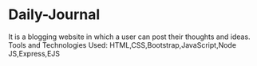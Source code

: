 # Daily-Journal
It is a blogging website in which a user can post their thoughts and ideas.
Tools and Technologies Used:
HTML,CSS,Bootstrap,JavaScript,Node JS,Express,EJS
